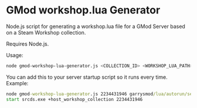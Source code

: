 # GMod workshop.lua Generator
Node.js script for generating a workshop.lua file for a GMod Server based on a Steam Workshop collection.

Requires Node.js.

Usage:
```sh
node gmod-workshop-lua-generator.js <COLLECTION_ID> <WORKSHOP_LUA_PATH>
```

You can add this to your server startup script so it runs every time. Example:
```cmd
node gmod-workshop-lua-generator.js 2234431946 garrysmod/lua/autorun/server/workshop.lua
start srcds.exe +host_workshop_collection 2234431946
```
